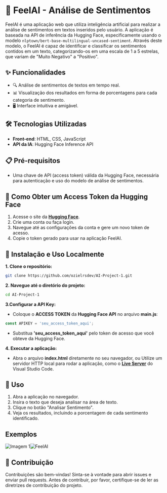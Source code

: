 # 🎉 FeelAI - Análise de Sentimentos
FeelAI é uma aplicação web que utiliza inteligência artificial para realizar a análise de sentimentos em textos inseridos pelo usuário. A aplicação é baseada na API de inferência da Hugging Face, especificamente usando o modelo `nlptown/bert-base-multilingual-uncased-sentiment`. Através deste modelo, o FeelAI é capaz de identificar e classificar os sentimentos contidos em um texto, categorizando-os em uma escala de 1 a 5 estrelas, que variam de "Muito Negativo" a "Positivo".

## ✨ Funcionalidades
- 🔍 Análise de sentimentos de textos em tempo real.
- 📊 Visualização dos resultados em forma de porcentagens para cada categoria de sentimento.
- 🖥️ Interface intuitiva e amigável.

## 🛠️ Tecnologias Utilizadas
- **Front-end**: HTML, CSS, JavaScript
- **API da IA**: Hugging Face Inference API

## 📋 Pré-requisitos
- Uma chave de API (access token) válida da Hugging Face, necessária para autenticação e uso do modelo de análise de sentimentos.

## 🔑 Como Obter um Access Token da Hugging Face
1. Acesse o site da <a href="https://huggingface.co/" target="_blank">**Hugging Face**</a>.
2. Crie uma conta ou faça login.
3. Navegue até as configurações da conta e gere um novo token de acesso.
4. Copie o token gerado para usar na aplicação FeelAI.

## 🚀 Instalação e Uso Localmente
**1. Clone o repositório:**

````bash
git clone https://github.com/ozielrsdev/AI-Project-1.git
````
**2. Navegue até o diretório do projeto:**

````bash
cd AI-Project-1
````

**3.Configurar a API Key:**

- Coloque o **ACCESS TOKEN** da **Hugging Face API** no arquivo **main.js**:
````javascript
const APIKEY = 'seu_access_token_aqui';
````
- Substitua **'seu_access_token_aqui'** pelo token de acesso que você obteve da Hugging Face.

**4. Executar a aplicação:**

- Abra o arquivo **index.html** diretamente no seu navegador, ou
Utilize um servidor HTTP local para rodar a aplicação, como o **<a href="https://marketplace.visualstudio.com/items?itemName=ritwickdey.LiveServer" target="_blank">Live Server</a>** do Visual Studio Code.

## 📝 Uso
1. Abra a aplicação no navegador.
2. Insira o texto que deseja analisar na área de texto.
3. Clique no botão "Analisar Sentimento".
4. Veja os resultados, incluindo a porcentagem de cada sentimento identificado.

## Exemplos
<div style="display: flex; flex-direction: row; width: 100%">
  <img src="https://github.com/user-attachments/assets/d3e6e859-973e-440e-aa5c-f40005c49a7a" alt="Imagem 1" >
  <img src="https://github.com/user-attachments/assets/f4ac0827-c92b-4510-a0fa-3f0e029734f3" alt="FeelAI">
</div>

## 🤝 Contribuição
Contribuições são bem-vindas! Sinta-se à vontade para abrir issues e enviar pull requests. Antes de contribuir, por favor, certifique-se de ler as diretrizes de contribuição do projeto.
